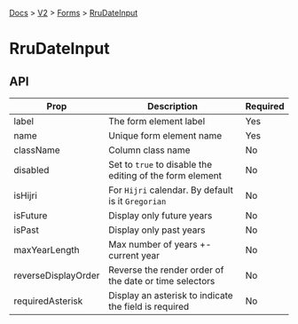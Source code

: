[Docs](/) > [V2](/docs/v2/get-started) > [Forms](/docs/v2/components/RruForm) > [RruDateInput](/docs/v2/components/RruDateInput)


# RruDateInput

## API

| Prop | Description | Required |
|-|-|-|
| label | The form element label | Yes |
| name | Unique form element name | Yes |
| className | Column class name | No |
| disabled | Set to `true` to disable the editing of the form element | No |
| isHijri | For `Hijri` calendar. By default is it `Gregorian` | No |
| isFuture | Display only future years | No |
| isPast | Display only past years | No |
| maxYearLength | Max number of years +- current year | No |
| reverseDisplayOrder | Reverse the render order of the date or time selectors | No |
| requiredAsterisk | Display an asterisk to indicate the field is required | No |

